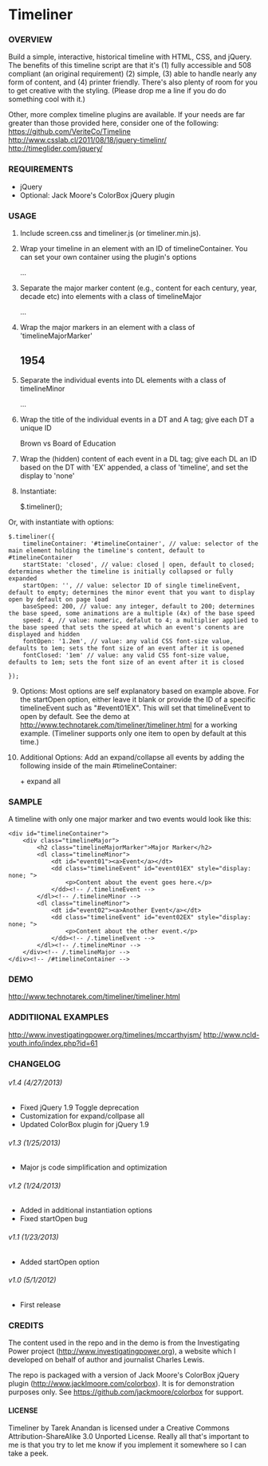 # Timeliner

### OVERVIEW
Build a simple, interactive, historical timeline with HTML, CSS, and jQuery. The benefits of this timeline script are that it's (1) fully accessible and 508 compliant (an original requirement) (2) simple, (3) able to handle nearly any form of content, and (4) printer friendly. There's also plenty of room for you to get creative with the styling. (Please drop me a line if you do do something cool with it.)

Other, more complex timeline plugins are available. If your needs are far greater than those provided here, consider one of the following:
https://github.com/VeriteCo/Timeline
http://www.csslab.cl/2011/08/18/jquery-timelinr/
http://timeglider.com/jquery/


### REQUIREMENTS
*	jQuery
*	Optional: Jack Moore's ColorBox jQuery plugin

### USAGE
1. Include screen.css and timeliner.js (or timeliner.min.js).

2. Wrap your timeline in an element with an ID of timelineContainer. You can set your own container using the plugin's options

	<div id="timelineContainer">
		...
	</div>

3. Separate the major marker content (e.g., content for each century, year, decade etc) into elements with a class of timelineMajor

	<div class="timelineMajor">
		...
	</div>

4. Wrap the major markers in an element with a class of 'timelineMajorMarker'

	<h2 class="timelineMajorMarker">1954</h2>

5. Separate the individual events into DL elements with a class of timelineMinor

	<dl class="timelineMinor">
		...
	</dl>

6. Wrap the title of the individual events in a DT and A tag; give each DT a unique ID

	<dt id="19540517"><a>Brown vs Board of Education</a></dt>

7. Wrap the (hidden) content of each event in a DL tag; give each DL an ID based on the DT with 'EX' appended, a class of 'timeline', and set the display to 'none'

	<dd class="timelineEvent" id="19540517EX" style="display: none;">
		...
	</dd>

8. Instantiate:

	$.timeliner();

Or, with instantiate with options:

	$.timeliner({
		timelineContainer: '#timelineContainer', // value: selector of the main element holding the timeline's content, default to #timelineContainer
		startState: 'closed', // value: closed | open, default to closed; determines whether the timeline is initially collapsed or fully expanded
		startOpen: '', // value: selector ID of single timelineEvent, default to empty; determines the minor event that you want to display open by default on page load
		baseSpeed: 200, // value: any integer, default to 200; determines the base speed, some animations are a multiple (4x) of the base speed
		speed: 4, // value: numeric, defalut to 4; a multiplier applied to the base speed that sets the speed at which an event's conents are displayed and hidden
		fontOpen: '1.2em', // value: any valid CSS font-size value, defaults to 1em; sets the font size of an event after it is opened
		fontClosed: '1em' // value: any valid CSS font-size value, defaults to 1em; sets the font size of an event after it is closed

	});

9. Options: Most options are self explanatory based on example above. For the startOpen option, either leave it blank or provide the ID of a specific timelineEvent such as "#event01EX". This will set that timelineEvent to open by default. See the demo at  http://www.technotarek.com/timeliner/timeliner.html for a working example. (Timeliner supports only one item to open by default at this time.)

10. Additional Options: Add an expand/collapse all events by adding the following inside of the main #timelineContainer:

	<div class="timelineToggle"><p><a class="expandAll">+ expand all</a></p></div>

### SAMPLE

A timeline with only one major marker and two events would look like this:

	<div id="timelineContainer">
		<div class="timelineMajor">
			<h2 class="timelineMajorMarker">Major Marker</h2>
			<dl class="timelineMinor">
				<dt id="event01"><a>Event</a></dt>
				<dd class="timelineEvent" id="event01EX" style="display: none; ">
					<p>Content about the event goes here.</p>
				</dd><!-- /.timelineEvent -->
			</dl><!-- /.timelineMinor -->
			<dl class="timelineMinor">
				<dt id="event02"><a>Another Event</a></dt>
				<dd class="timelineEvent" id="event02EX" style="display: none; ">
					<p>Content about the other event.</p>
				</dd><!-- /.timelineEvent -->
			</dl><!-- /.timelineMinor -->
		</div><!-- /.timelineMajor -->
	</div><!-- /#timelineContainer -->

### DEMO
http://www.technotarek.com/timeliner/timeliner.html

### ADDITIIONAL EXAMPLES
http://www.investigatingpower.org/timelines/mccarthyism/
http://www.ncld-youth.info/index.php?id=61

### CHANGELOG

###### v1.4 (4/27/2013)
*	Fixed jQuery 1.9 Toggle deprecation
*	Customization for expand/collpase all
*	Updated ColorBox plugin for jQuery 1.9

###### v1.3 (1/25/2013)
*	Major js code simplification and optimization

###### v1.2 (1/24/2013)
*	Added in additional instantiation options
*	Fixed startOpen bug

###### v1.1 (1/23/2013)
*	Added startOpen option

###### v1.0 (5/1/2012)
*	First release

### CREDITS
The content used in the repo and in the demo is from the Investigating Power project (http://www.investigatingpower.org), a website which I developed on behalf of author and journalist Charles Lewis.

The repo is packaged with a version of Jack Moore's ColorBox jQuery plugin (http://www.jacklmoore.com/colorbox). It is for demonstration purposes only. See https://github.com/jackmoore/colorbox for support.

#### LICENSE
Timeliner by Tarek Anandan is licensed under a Creative Commons Attribution-ShareAlike 3.0 Unported License. Really all that's important to me is that you try to let me know if you implement it somewhere so I can take a peek.